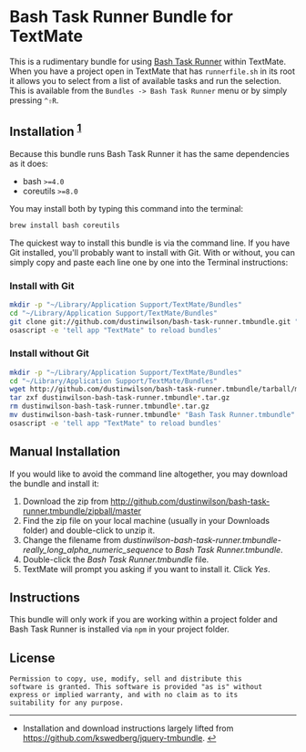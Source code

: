 [a]: https://github.com/stylemistake/bash-task-runner
[b]: https://github.com/kswedberg/jquery-tmbundle

# Bash Task Runner Bundle for TextMate #

This is a rudimentary bundle for using [Bash Task Runner][a] within TextMate. When you have a project open in TextMate that has `runnerfile.sh` in its root it allows you to select from a list of available tasks and run the selection. This is available from the `Bundles -> Bash Task Runner` menu or by simply pressing `^⇧R`.

## Installation <sup id="a1">[1](#f1)</sup> ##

Because this bundle runs Bash Task Runner it has the same dependencies as it does:

* bash `>=4.0`
* coreutils `>=8.0`

You may install both by typing this command into the terminal:

```bash
brew install bash coreutils
```

The quickest way to install this bundle is via the command line. If you have Git installed, you'll probably want to install with Git. With or without, you can simply copy and paste each line one by one into the Terminal instructions:

### Install with Git ###

```bash
mkdir -p "~/Library/Application Support/TextMate/Bundles"
cd "~/Library/Application Support/TextMate/Bundles"
git clone git://github.com/dustinwilson/bash-task-runner.tmbundle.git "Bash Task Runner.tmbundle"
osascript -e 'tell app "TextMate" to reload bundles'
```

### Install without Git ###

```bash
mkdir -p "~/Library/Application Support/TextMate/Bundles"
cd "~/Library/Application Support/TextMate/Bundles"
wget http://github.com/dustinwilson/bash-task-runner.tmbundle/tarball/master
tar zxf dustinwilson-bash-task-runner.tmbundle*.tar.gz
rm dustinwilson-bash-task-runner.tmbundle*.tar.gz
mv dustinwilson-bash-task-runner.tmbundle* "Bash Task Runner.tmbundle"
osascript -e 'tell app "TextMate" to reload bundles'
```

## Manual Installation ##

If you would like to avoid the command line altogether, you may download the bundle and install it:

1. Download the zip from http://github.com/dustinwilson/bash-task-runner.tmbundle/zipball/master
2. Find the zip file on your local machine (usually in your Downloads folder) and double-click to unzip it.
3. Change the filename from _dustinwilson-bash-task-runner.tmbundle-really\_long\_alpha\_numeric\_sequence_ to _Bash Task Runner.tmbundle_.
4. Double-click the _Bash Task Runner.tmbundle_ file.
5. TextMate will prompt you asking if you want to install it. Click _Yes_.

## Instructions ##

This bundle will only work if you are working within a project folder and Bash Task Runner is installed via `npm` in your project folder.

## License ##

```
Permission to copy, use, modify, sell and distribute this
software is granted. This software is provided "as is" without
express or implied warranty, and with no claim as to its
suitability for any purpose.
```

***

<ul>
 <li id="f1">Installation and download instructions largely lifted from <a href="https://github.com/kswedberg/jquery-tmbundle">https://github.com/kswedberg/jquery-tmbundle</a>. <a href="#a1">&#8617;&#xFE0E;</a></li>
</ul>
